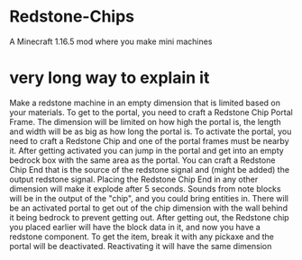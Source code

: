 # Redstone-Chips
A Minecraft 1.16.5 mod where you make mini machines

# very long way to explain it
Make a redstone machine in an empty dimension that is limited based on your materials. To get to the portal, you need to craft a Redstone Chip Portal Frame. The dimension will be limited on how high the portal is, the length and width will be as big as how long the portal is. To activate the portal, you need to craft a Redstone Chip and one of the portal frames must be nearby it. After getting activated you can jump in the portal and get into an empty bedrock box with the same area as the portal. You can craft a Redstone Chip End that is the source of the redstone signal and (might be added) the output redstone signal. Placing the Redstone Chip End in any other dimension will make it explode after 5 seconds. Sounds from note blocks will be in the output of the "chip", and you could bring entities in. There will be an activated portal to get out of the chip dimension with the wall behind it being bedrock to prevent getting out. After getting out, the Redstone chip you placed earlier will have the block data in it, and now you have a redstone component. To get the item, break it with any pickaxe and the portal will be deactivated. Reactivating it will have the same dimension
